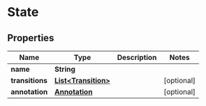 
# State

## Properties
Name | Type | Description | Notes
------------ | ------------- | ------------- | -------------
**name** | **String** |  | 
**transitions** | [**List&lt;Transition&gt;**](Transition.md) |  |  [optional]
**annotation** | [**Annotation**](Annotation.md) |  |  [optional]



